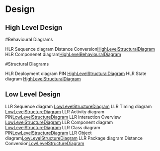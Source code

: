 # Design

## High Level Design 

#Behavioural Diagrams

HLR Sequence diagram Distance Conversion[HighLevelStructuralDiagram](https://user-images.githubusercontent.com/78848560/107903132-66feea80-6f6e-11eb-9812-bb5eda44257a.PNG)
HLR Componenet diagram[HighLevelBehaviouralDiagram](https://github.com/99003732/Team2/blob/master/Mini%20Project/2_Architecture/Behaviour%20Diagram/HLR/HLR_ComponentDiagram.PNG)

#Structural Diagrams

HLR Deployment diagram PIN [HighLevelStructuralDiagram](https://user-images.githubusercontent.com/78853960/107882453-6b47eb00-6f0f-11eb-9bd2-6890a3b29f0b.png)
HLR State diagram [HighLevelStructuralDiagram](https://user-images.githubusercontent.com/78853960/107883401-cb8d5b80-6f14-11eb-831e-b5964bcc8879.png)


## Low Level Design 

LLR Sequence diagram [LowLevelStructureDiagram](https://github.com/99003732/Team2/blob/master/Mini%20Project/2_Architecture/Behaviour%20Diagram/LLR/AreaPerimeter_LLR_SequenceDiagram.jpg)
LLR Timing diagram [LowLevelStructureDiagram](https://github.com/99003732/Team2/blob/master/Mini%20Project/2_Architecture/Behaviour%20Diagram/LLR/Blank%20diagram.png)
LLR Activity diagram PIN[LowLevelStructureDiagram](https://user-images.githubusercontent.com/78853960/107883313-47d36f00-6f14-11eb-92aa-0f4c6721918e.png)
LLR Interaction Overview [LowLevelStructureDiagram](https://user-images.githubusercontent.com/78848560/107903386-1d62cf80-6f6f-11eb-9e9d-53afd7180571.PNG)
LLR Component diagram [LowLevelStructureDiagram](https://github.com/99003732/Team2/blob/master/Mini%20Project/2_Architecture/Structural%20Diagram/LLR/AreaPerimeter_LLR_ComponentDiagram.jpg)
LLR Class diagram PIN[LowLevelStructureDiagram](https://user-images.githubusercontent.com/78853960/107882542-ec06e700-6f0f-11eb-90ff-98996daf37e8.png)
LLR Object diagram[LowLevelStructureDiagram](https://github.com/99003732/Team2/blob/master/Mini%20Project/2_Architecture/Structural%20Diagram/LLR/LLR%20obj.png)
LLR Package diagram Distance Conversion[LowLevelStructureDiagram](https://user-images.githubusercontent.com/78848560/107903219-a9c0c280-6f6e-11eb-94a0-f0c88978b435.PNG)
